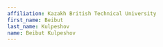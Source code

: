 ```yaml
---
affiliation: Kazakh British Technical University
first_name: Beibut
last_name: Kulpeshov
name: Beibut Kulpeshov
---
```

